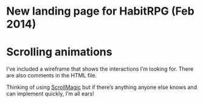 New landing page for HabitRPG (Feb 2014)
======================

# Scrolling animations
I’ve included a wireframe that shows the interactions I’m looking for. There are also comments in the HTML file.

Thinking of using [ScrollMagic](http://janpaepke.github.io/ScrollMagic/) but if there’s anything anyone else knows and can implement quickly, I’m all ears!